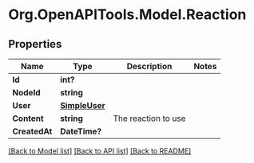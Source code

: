 # Org.OpenAPITools.Model.Reaction

## Properties

Name | Type | Description | Notes
------------ | ------------- | ------------- | -------------
**Id** | **int?** |  | 
**NodeId** | **string** |  | 
**User** | [**SimpleUser**](SimpleUser.md) |  | 
**Content** | **string** | The reaction to use | 
**CreatedAt** | **DateTime?** |  | 

[[Back to Model list]](../README.md#documentation-for-models) [[Back to API list]](../README.md#documentation-for-api-endpoints) [[Back to README]](../README.md)


